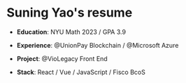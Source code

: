 # Suning Yao's resume

- **Education**: NYU Math 2023 / GPA 3.9

- **Experience**: @UnionPay Blockchain / @Microsoft Azure

- **Project**: @VioLegacy Front End

- **Stack**: React / Vue / JavaScript / Fisco BcoS

